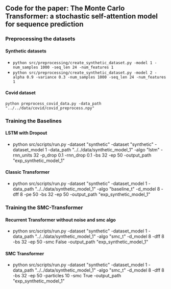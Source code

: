 ## Code for the paper: The Monte Carlo Transformer: a stochastic self-attention model for sequence prediction

### Preprocessing the datasets
#### Synthetic datasets
* `python src/preprocessing/create_synthetic_dataset.py -model 1 -num_samples 1000 -seq_len 24 -num_features 1`
* `python src/preprocessing/create_synthetic_dataset.py -model 2 -alpha 0.9 -variance 0.3 -num_samples 1000 -seq_len 24 -num_features 1`
#### Covid dataset
`python preprocess_covid_data.py -data_path "../../data/covid/covid_preprocess.npy"`

### Training the Baselines
#### LSTM with Dropout
* python src/scripts/run.py -dataset "synthetic" -dataset "synthetic" -dataset_model 1 -data_path "../../data/synthetic_model_1" -algo "lstm" -rnn_units 32 -p_drop 0.1 -rnn_drop 0.1 -bs 32 -ep 50 -output_path "exp_synthetic_model_1"
#### Classic Transformer
* python src/scripts/run.py -dataset "synthetic" -dataset_model 1 -data_path "../../data/synthetic_model_1" -algo "baseline_t" -d_model 8 -dff 8 -pe 50 -bs 32 -ep 50 -output_path "exp_synthetic_model_1"

### Training the SMC-Transformer
#### Recurrent Transformer without noise and smc algo
* python src/scripts/run.py -dataset "synthetic" -dataset_model 1 -data_path "../../data/synthetic_model_1" -algo "smc_t" -d_model 8 -dff 8 -bs 32 -ep 50 -smc False -output_path "exp_synthetic_model_1"
#### SMC Transformer
* python src/scripts/run.py -dataset "synthetic" -dataset_model 1 -data_path "../../data/synthetic_model_1" -algo "smc_t" -d_model 8 -dff 8 -bs 32 -ep 50 -particles 10 -smc True -output_path "exp_synthetic_model_1"

